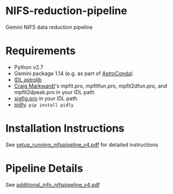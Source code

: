 # NIFS-reduction-pipeline
Gemini NIFS data reduction pipeline

# Requirements
* Python v2.7
* Gemini package 1.14 (e.g. as part of [AstroConda](https://astroconda.readthedocs.io/en/latest/))
* [IDL astrolib]( http://idlastro.gsfc.nasa.gov/)
* [Craig Markwardt](http://cow.physics.wisc.edu/~craigm/idl/fitting.html)'s mpfit.pro, mpfitfun.pro, mpfit2dfun.pro, and mpfit2dpeak.pro in your IDL path
* [sigfig.pro](http://w.astro.berkeley.edu/~johnjohn/idlprocs/sigfig.pro) in your IDL path
* [pidly](https://github.com/anthonyjsmith/pIDLy). `pip install pidly`

# Installation Instructions
See [setup_running_nifspipeline_v4.pdf](setup_running_nifspipeline_v4.pdf) for detailed instructions

# Pipeline Details
See [additional_info_nifspipeline_v4.pdf](additional_info_nifspipeline_v4.pdf)
